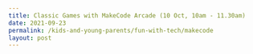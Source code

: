 ```yaml
---
title: Classic Games with MakeCode Arcade (10 Oct, 10am - 11.30am)
date: 2021-09-23
permalink: /kids-and-young-parents/fun-with-tech/makecode
layout: post
---
```

